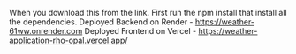 When you download this from the link. First run the npm install that install all the dependencies.
Deployed Backend on Render - https://weather-61ww.onrender.com
Deployed Frontend on Vercel - https://weather-application-rho-opal.vercel.app/

